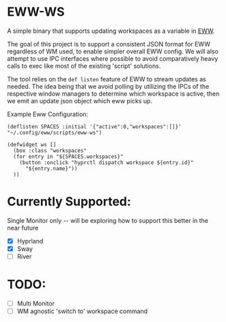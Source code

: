 # EWW-WS

A simple binary that supports updating workspaces as a variable in [EWW](https://github.com/elkowar/eww/).

The goal of this project is to support a consistent JSON format for EWW regardless of WM used, to enable simpler overall EWW config. We will also attempt to use IPC interfaces where possible
to avoid comparatively heavy calls to exec like most of the existing 'script' solutions.

The tool relies on the `def listen` feature of EWW to stream updates as needed. The idea being that we avoid polling by utilizing the IPCs of the respective window managers to determine which workspace is active, then we emit an update json object which eww picks up.

Example Eww Configuration:

```
(deflisten SPACES :initial '{"active":0,"workspaces":[]}' "~/.config/eww/scripts/eww-ws")

(defwidget ws []
  (box :class "workspaces"
  (for entry in "${SPACES.workspaces}"
    (button :onclick "hyprctl dispatch workspace ${entry.id}"
      "${entry.name}"))
  ))

```

# Currently Supported:

Single Monitor only -- will be exploring how to support this better in the near future

- [x] Hyprland
- [x] Sway
- [ ] River

# TODO:

- [ ] Multi Monitor
- [ ] WM agnostic 'switch to' workspace command